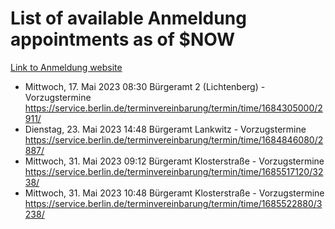 # List of available Anmeldung appointments as of $NOW
[Link to Anmeldung website](https://service.berlin.de/terminvereinbarung/termin/tag.php?termin=1&anliegen[]=120686&dienstleisterlist=122210,122217,327316,122219,327312,122227,327314,122231,327346,122243,327348,122254,122252,329742,122260,329745,122262,329748,122271,327278,122273,327274,122277,327276,330436,122280,327294,122282,327290,122284,327292,122291,327270,122285,327266,122286,327264,122296,327268,150230,329760,122297,327286,122294,327284,122312,329763,122314,329775,122304,327330,122311,327334,122309,327332,317869,122281,327352,122279,329772,122283,122276,327324,122274,327326,122267,329766,122246,327318,122251,327320,122257,327322,122208,327298,122226,327300&herkunft=http%3A%2F%2Fservice.berlin.de%2Fdienstleistung%2F120686%2F)
- Mittwoch, 17. Mai 2023 08:30 Bürgeramt 2 (Lichtenberg) - Vorzugstermine https://service.berlin.de/terminvereinbarung/termin/time/1684305000/2911/
- Dienstag, 23. Mai 2023 14:48 Bürgeramt Lankwitz - Vorzugstermine https://service.berlin.de/terminvereinbarung/termin/time/1684846080/2887/
- Mittwoch, 31. Mai 2023 09:12 Bürgeramt Klosterstraße - Vorzugstermine https://service.berlin.de/terminvereinbarung/termin/time/1685517120/3238/
- Mittwoch, 31. Mai 2023 10:48 Bürgeramt Klosterstraße - Vorzugstermine https://service.berlin.de/terminvereinbarung/termin/time/1685522880/3238/
